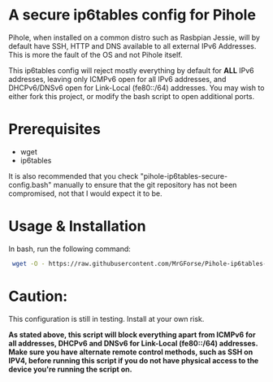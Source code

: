 # A secure ip6tables config for Pihole

Pihole, when installed on a common distro such as Rasbpian Jessie, will by default have SSH, HTTP and DNS available to all external IPv6 Addresses. This is more the fault of the OS and not Pihole itself.

This ip6tables config will reject mostly everything by default for **ALL** IPv6 addresses, leaving only ICMPv6 open for all IPv6 addresses, and DHCPv6/DNSv6 open for Link-Local (fe80::/64) addresses. You may wish to either fork this project, or modify the bash script to open additional ports.

# Prerequisites
- wget
- ip6tables 

It is also recommended that you check "pihole-ip6tables-secure-config.bash" manually to ensure that the git repository has not been compromised, not that I would expect it to be.

# Usage & Installation
In bash, run the following command:

```bash
 wget -O - https://raw.githubusercontent.com/MrGForse/Pihole-ip6tables-Secure-Config/master/pihole-ip6tables-secure-config.bash | sudo bash 
```

# Caution:
This configuration is still in testing. Install at your own risk.

**As stated above, this script will block everything apart from ICMPv6 for all addresses, DHCPv6 and DNSv6 for Link-Local (fe80::/64) addresses. Make sure you have alternate remote control methods, such as SSH on IPV4, before running this script if you do not have physical access to the device you're running the script on.**
